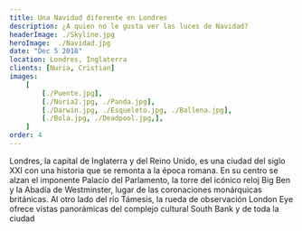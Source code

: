 ```yaml
---
title: Una Navidad diferente en Londres
description: ¿A quien no le gusta ver las luces de Navidad?
headerImage: ./Skyline.jpg
heroImage:  ./Navidad.jpg
date: "Dec 5 2018"
location: Londres, Inglaterra
clients: [Nuria, Cristian]
images:
	[
		[./Puente.jpg],
		[./Nuria2.jpg, ./Panda.jpg],
		[./Darwin.jpg, ./Esqueleto.jpg, ./Ballena.jpg],
		[./Bola.jpg, ./Deadpool.jpg,],
	]
order: 4
---
```


Londres, la capital de Inglaterra y del Reino Unido, es una ciudad del siglo XXI con una historia que se remonta a la época romana. En su centro se alzan el imponente Palacio del Parlamento, la torre del icónico reloj Big Ben y la Abadía de Westminster, lugar de las coronaciones monárquicas británicas. Al otro lado del río Támesis, la rueda de observación London Eye ofrece vistas panorámicas del complejo cultural South Bank y de toda la ciudad
